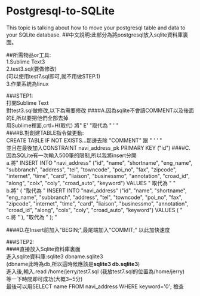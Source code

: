# Postgresql-to-SQLite
This topic is talking about how to move your postgresql table and data to your SQLite database.
##中文說明:此部分為將postgresql放入sqlite資料庫裏面。

##所需物品or工具:  
1.Sublime Text3  
2.test3.sql(要做修改)  
(可以使用test7.sql即可,就不用做STEP.1)  
3.作業系統為linux  

###STEP1:  
打開Sublime Text  
對test3.sql做修改,以下為需要修改 
####A.因為sqlite不會讀COMMENT以及後面的E,所以要把他們全部去掉  
 用Sublime裡面,crtl+H(取代) 將" E' "取代為 " ' "  
####B.對創建TABLE指令做更動:  
 CREATE TABLE IF NOT EXISTS...那邊去除 "COMMENT" 跟 " ' ' "    
並且在最後加入CONSTRAINT navi_address_pk PRIMARY KEY ("id")
####C.因為SQLite有一次輸入500筆的限制,所以我將insert分開  
 a.將" INSERT INTO "navi_address" ("id", "name", "shortname", "eng_name", "subbranch", "address", "tel", "towncode", "poi_no", "fax", "zipcode", "internet", "time", "card", "liaison", "businessmo", "annotation", "croad_id", "along", "colx", "coly", "croad_auto", "keyword") VALUES " 取代為 " "  
 b.將" ( "取代為 "  INSERT INTO "navi_address" ("id", "name", "shortname", "eng_name", "subbranch", "address", "tel", "towncode", "poi_no", "fax", "zipcode", "internet", "time", "card", "liaison", "businessmo", "annotation", "croad_id", "along", "colx", "coly", "croad_auto", "keyword") VALUES ( "  
c.將 " ), "取代為 " ); "  

####D.在Insert前加入"BEGIN;",最尾端加入"COMMIT;" 以此加快速度   

###STEP2:  
####直接放入Sqlite資料庫裏面  
進入sqlite資料庫:sqlite3 dbname.sqlite3  
(dbname此時為db,所以這時候應該是**sqlite3 db.sqlite3**)  
進入後,輸入.read /home/jerry/test7.sql (我放test7.sql的位置為/home/jerry)  
等一下時間即可成功(大概3~5分)  
最後可以用SELECT name FROM navi_address WHERE keyword='0';  檢查
